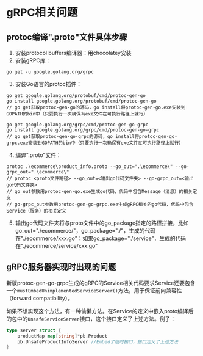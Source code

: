 # gRPC相关问题

## protoc编译".proto"文件具体步骤

1. 安装protocol buffers编译器：用chocolatey安装
2. 安装gRPC库：
```
go get -u google.golang.org/grpc
```
3. 安装Go语言的protoc插件：
```
go get google.golang.org/protobuf/cmd/protoc-gen-go
go install google.golang.org/protobuf/cmd/protoc-gen-go
// go get获取protoc-gen-go的源码，go install将protoc-gen-go.exe安装到GOPATH的bin中（只要执行一次确保有exe文件在可执行路径上就行）

go get google.golang.org/grpc/cmd/protoc-gen-go-grpc
go install google.golang.org/grpc/cmd/protoc-gen-go-grpc
// go get获取protoc-gen-go-grpc的源码，go install将protoc-gen-go-grpc.exe安装到GOPATH的bin中（只要执行一次确保有exe文件在可执行路径上就行）
```
4. 编译".proto"文件：
```
protoc .\ecommerce\product_info.proto --go_out=".\ecommerce\" --go-grpc_out=".\ecommerce\"
// protoc <proto文件路径> --go_out=<输出go代码文件夹> --go-grpc_out=<输出go代码文件夹> 
// go_out参数用protoc-gen-go.exe生成go代码，代码中包含Message（消息）的相关定义
// go-grpc_out参数用protoc-gen-go-grpc.exe生成gRPC相关的go代码，代码中包含Service（服务）的相关定义
```
5. 输出go代码文件夹将与proto文件中的go_package指定的路径拼接，比如go_out="./ecommerce/"，go_package="./"，生成的代码在"./ecommerce/xxx.go"；如果go_package="./service"，生成的代码在"./ecommerce/service/xxx.go"

## gRPC服务器实现时出现的问题
新版protoc-gen-go-grpc生成的gRPC的Service相关代码要求Service还要包含一个`mustEmbedUnimplementedServiceServer()`方法，用于保证前向兼容性（forward compatibility）。

如果不想实现这个方法，有一种偷懒方法。在Service的定义中嵌入proto编译后的包中的`UnsafeServiceServer`接口，这个接口定义了上述方法。例子：
```GO
type server struct {
	productMap map[string]*pb.Product
	pb.UnsafeProductInfoServer //Embed了临时接口，接口定义了上述方法
}
```
